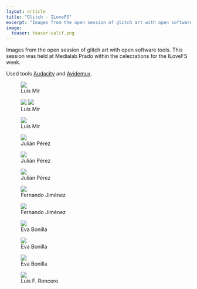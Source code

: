 ```yaml
---
layout: article
title: "Glitch - ILoveFS"
excerpt: "Images from the open session of glitch art with open software tools."
image:
  teaser: teaser-calif.png
---
```

<p>
Images from the open session of glitch art with open software tools.
This session was held at Medialab Prado within the celecrations for the ILoveFS week.
</p>
<p>
Used tools <a href="https://www.audacityteam.org/">Audacity</a> and <a href="http://avidemux.sourceforge.net/">Avidemux</a>.
</p>
<figure class="one">
    <img src="/images/calif.png">
	<figcaption>Luis Mir</figcaption>
</figure>
<figure class="one">
    <img src="/images/chelsea(phaser).png">
     <img src="/images/mix.png">
	<figcaption>Luis Mir</figcaption>
</figure>
<figure class="one">
    <img src="/images/xxx.png">
	<figcaption>Luis Mir</figcaption>
</figure>


<figure class="one">
    <img src="/images/myImage2_0.png">
	<figcaption>Juli&aacute;n P&eacute;rez</figcaption>
</figure>
<figure class="one">
    <img src="/images/myImage3_0.png">
	<figcaption>Juli&aacute;n P&eacute;rez</figcaption>
</figure>
<figure class="one">
    <img src="/images/myImage_0.png">
	<figcaption>Juli&aacute;n P&eacute;rez</figcaption>
</figure>
<figure class="one">
    <img src="/images/woman-loro.jpg">
	<figcaption>Fernando Jim&eacute;nez</figcaption>
</figure>
<figure class="one">
    <img src="/images/woman-wah.png">
	<figcaption>Fernando Jim&eacute;nez</figcaption>
</figure>
<figure class="one">
    <img src="/images/eva-glitch-01.png">
	<figcaption>Eva Bonilla</figcaption>
</figure>
<figure>
    <img src="/images/eva-glitch-02.png">
	<figcaption>Eva Bonilla</figcaption>
</figure>
<figure>
    <img src="/images/eva-glitch-03.png">
	<figcaption>Eva Bonilla</figcaption>
</figure>

<figure>
    <img src="/images/ciervo.png">
	<figcaption>Luis F. Roncero</figcaption>
</figure>








